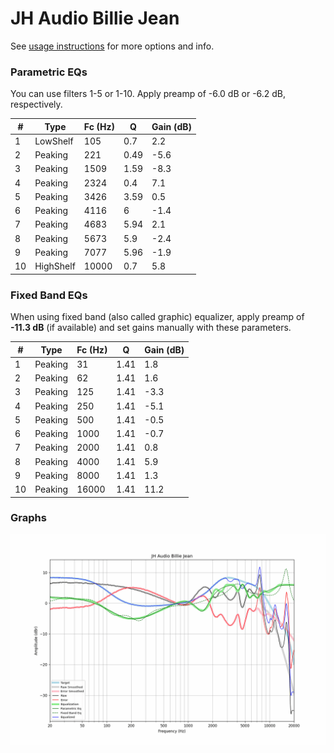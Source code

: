 # JH Audio Billie Jean
See [usage instructions](https://github.com/jaakkopasanen/AutoEq#usage) for more options and info.

### Parametric EQs
You can use filters 1-5 or 1-10. Apply preamp of -6.0 dB or -6.2 dB, respectively.

|   # | Type      |   Fc (Hz) |    Q |   Gain (dB) |
|-----|-----------|-----------|------|-------------|
|   1 | LowShelf  |       105 | 0.7  |         2.2 |
|   2 | Peaking   |       221 | 0.49 |        -5.6 |
|   3 | Peaking   |      1509 | 1.59 |        -8.3 |
|   4 | Peaking   |      2324 | 0.4  |         7.1 |
|   5 | Peaking   |      3426 | 3.59 |         0.5 |
|   6 | Peaking   |      4116 | 6    |        -1.4 |
|   7 | Peaking   |      4683 | 5.94 |         2.1 |
|   8 | Peaking   |      5673 | 5.9  |        -2.4 |
|   9 | Peaking   |      7077 | 5.96 |        -1.9 |
|  10 | HighShelf |     10000 | 0.7  |         5.8 |

### Fixed Band EQs
When using fixed band (also called graphic) equalizer, apply preamp of **-11.3 dB** (if available) and set gains manually with these parameters.

|   # | Type    |   Fc (Hz) |    Q |   Gain (dB) |
|-----|---------|-----------|------|-------------|
|   1 | Peaking |        31 | 1.41 |         1.8 |
|   2 | Peaking |        62 | 1.41 |         1.6 |
|   3 | Peaking |       125 | 1.41 |        -3.3 |
|   4 | Peaking |       250 | 1.41 |        -5.1 |
|   5 | Peaking |       500 | 1.41 |        -0.5 |
|   6 | Peaking |      1000 | 1.41 |        -0.7 |
|   7 | Peaking |      2000 | 1.41 |         0.8 |
|   8 | Peaking |      4000 | 1.41 |         5.9 |
|   9 | Peaking |      8000 | 1.41 |         1.3 |
|  10 | Peaking |     16000 | 1.41 |        11.2 |

### Graphs
![](./JH%20Audio%20Billie%20Jean.png)
